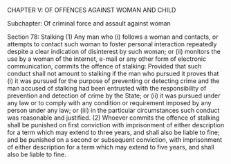 CHAPTER V: OF OFFENCES AGAINST WOMAN AND CHILD

Subchapter: Of criminal force and assault against woman

Section 78: Stalking
(1) Any man who (i) follows a woman and contacts, or attempts to contact such woman to foster personal interaction repeatedly despite a clear indication of disinterest by such woman; or (ii) monitors the use by a woman of the internet, e-mail or any other form of electronic communication, commits the offence of stalking: Provided that such conduct shall not amount to stalking if the man who pursued it proves that (i) it was pursued for the purpose of preventing or detecting crime and the man accused of stalking had been entrusted with the responsibility of prevention and detection of crime by the State; or (ii) it was pursued under any law or to comply with any condition or requirement imposed by any person under any law; or (iii) in the particular circumstances such conduct was reasonable and justified. (2) Whoever commits the offence of stalking shall be punished on first conviction with imprisonment of either description for a term which may extend to three years, and shall also be liable to fine; and be punished on a second or subsequent conviction, with imprisonment of either description for a term which may extend to five years, and shall also be liable to fine.

